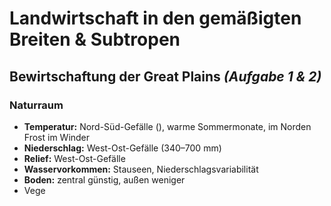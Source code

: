 # Landwirtschaft in den gemäßigten Breiten & Subtropen

## Bewirtschaftung der Great Plains *(Aufgabe 1 & 2)*

### Naturraum
- **Temperatur:** Nord-Süd-Gefälle (), warme Sommermonate, im Norden Frost im Winder
- **Niederschlag:** West-Ost-Gefälle (340–700 mm)
- **Relief:** West-Ost-Gefälle
- **Wasservorkommen:** Stauseen, Niederschlagsvariabilität
- **Boden:** zentral günstig, außen weniger
- Vege

<!--stackedit_data:
eyJoaXN0b3J5IjpbLTQzMDIwOTE3OCwxNzgyMjQwNTU3XX0=
-->